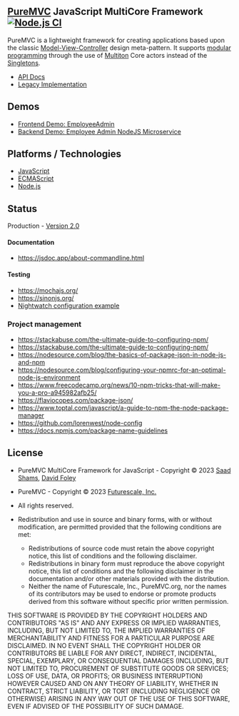 ## [PureMVC](http://puremvc.github.com/) JavaScript MultiCore Framework [![Node.js CI](https://github.com/PureMVC/puremvc-js-multicore-framework/actions/workflows/node.js.yml/badge.svg)](https://github.com/PureMVC/puremvc-js-multicore-framework/actions/workflows/node.js.yml)

PureMVC is a lightweight framework for creating applications based upon the classic [Model-View-Controller](http://en.wikipedia.org/wiki/Model-view-controller) design meta-pattern. It supports [modular programming](http://en.wikipedia.org/wiki/Modular_programming) through the use of [Multiton](http://en.wikipedia.org/wiki/Multiton) Core actors instead of the [Singletons](http://en.wikipedia.org/wiki/Singleton_pattern).

* [API Docs](https://puremvc.org/pages/docs/JS/es/)
* [Legacy Implementation](https://github.com/PureMVC/puremvc-js-multicore-framework/tree/1.0.1)

## Demos
* [Frontend Demo: EmployeeAdmin](https://github.com/PureMVC/puremvc-js-demo-employeeadmin)
* [Backend Demo: Employee Admin NodeJS Microservice](https://github.com/PureMVC/puremvc-js-demo-microservice-employeeadmin)

## Platforms / Technologies
* [JavaScript](https://en.wikipedia.org/wiki/JavaScript)
* [ECMAScript](https://en.wikipedia.org/wiki/ECMAScript)
* [Node.js](https://en.wikipedia.org/wiki/Node.js)

## Status
Production - [Version 2.0](https://github.com/PureMVC/puremvc-js-multicore-framework/blob/master/VERSION)

#### Documentation
- https://jsdoc.app/about-commandline.html

#### Testing
- https://mochajs.org/
- https://sinonjs.org/
- [Nightwatch configuration example](https://gist.github.com/rebers/b640b1663c98d4436ecabb06270ff091)

### Project management
- https://stackabuse.com/the-ultimate-guide-to-configuring-npm/
- https://stackabuse.com/the-ultimate-guide-to-configuring-npm/
- https://nodesource.com/blog/the-basics-of-package-json-in-node-js-and-npm
- https://nodesource.com/blog/configuring-your-npmrc-for-an-optimal-node-js-environment
- https://www.freecodecamp.org/news/10-npm-tricks-that-will-make-you-a-pro-a945982afb25/
- https://flaviocopes.com/package-json/
- https://www.toptal.com/javascript/a-guide-to-npm-the-node-package-manager
- https://github.com/lorenwest/node-config
- https://docs.npmjs.com/package-name-guidelines

## License
* PureMVC MultiCore Framework for JavaScript - Copyright © 2023 [Saad Shams](https://www.linkedin.com/in/muizz/), [David Foley](https://github.com/objectkit)
* PureMVC - Copyright © 2023 [Futurescale, Inc.](http://futurescale.com/)
* All rights reserved.

* Redistribution and use in source and binary forms, with or without modification, are permitted provided that the following conditions are met:

  * Redistributions of source code must retain the above copyright notice, this list of conditions and the following disclaimer.
  * Redistributions in binary form must reproduce the above copyright notice, this list of conditions and the following disclaimer in the documentation and/or other materials provided with the distribution.
  * Neither the name of Futurescale, Inc., PureMVC.org, nor the names of its contributors may be used to endorse or promote products derived from this software without specific prior written permission.

THIS SOFTWARE IS PROVIDED BY THE COPYRIGHT HOLDERS AND CONTRIBUTORS "AS IS" AND ANY EXPRESS OR IMPLIED WARRANTIES, INCLUDING, BUT NOT LIMITED TO, THE IMPLIED WARRANTIES OF MERCHANTABILITY AND FITNESS FOR A PARTICULAR PURPOSE ARE DISCLAIMED. IN NO EVENT SHALL THE COPYRIGHT HOLDER OR CONTRIBUTORS BE LIABLE FOR ANY DIRECT, INDIRECT, INCIDENTAL, SPECIAL, EXEMPLARY, OR CONSEQUENTIAL DAMAGES (INCLUDING, BUT NOT LIMITED TO, PROCUREMENT OF SUBSTITUTE GOODS OR SERVICES; LOSS OF USE, DATA, OR PROFITS; OR BUSINESS INTERRUPTION) HOWEVER CAUSED AND ON ANY THEORY OF LIABILITY, WHETHER IN CONTRACT, STRICT LIABILITY, OR TORT (INCLUDING NEGLIGENCE OR OTHERWISE) ARISING IN ANY WAY OUT OF THE USE OF THIS SOFTWARE, EVEN IF ADVISED OF THE POSSIBILITY OF SUCH DAMAGE.

